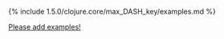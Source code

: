 {% include 1.5.0/clojure.core/max_DASH_key/examples.md %}

[Please add examples!](https://github.com/arrdem/grimoire/edit/master/_includes/1.6.0/clojure.core/max_DASH_key/examples.md)
